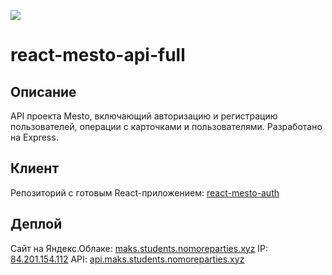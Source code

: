 ![](https://i.ibb.co/FDhv9CR/readme-header-pic.png)
# react-mesto-api-full

## Описание
API проекта Mesto, включающий авторизацию и регистрацию пользователей, операции с карточками и пользователями. Разработано на Express.

## Клиент
Репозиторий с готовым React-приложением: [react-mesto-auth](https://github.com/maksim-shakhlin/react-mesto-auth/)

## Деплой
Сайт на Яндекс.Облаке: [maks.students.nomoreparties.xyz](https://maks.students.nomoreparties.xyz/)
IP: [84.201.154.112](http://84.201.154.112/ )
API:  [api.maks.students.nomoreparties.xyz](https://api.maks.students.nomoreparties.xyz/)